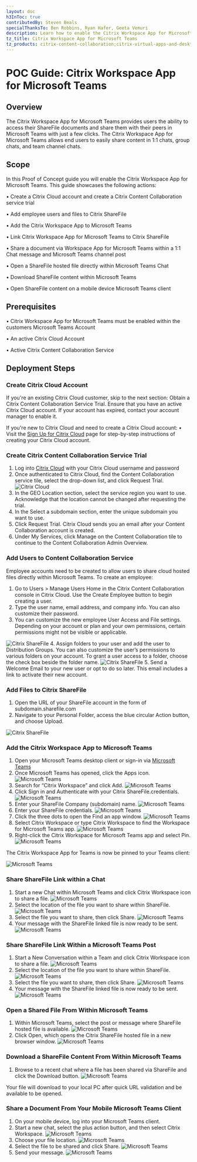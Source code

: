 ```yaml
---
layout: doc
h3InToc: true
contributedBy: Steven Beals
specialThanksTo: Ben Robbins, Ryan Hafer, Geeta Vemuri
description: Learn how to enable the Citrix Workspace App for Microsoft Teams to enable your users to easily access their Citrix ShareFile documents and share them within Teams.
tz_title: Citrix Workspace App for Microsoft Teams
tz_products: citrix-content-collaboration;citrix-virtual-apps-and-desktops;citrix-workspace;
---
```

# POC Guide: Citrix Workspace App for Microsoft Teams

## Overview

The Citrix Workspace App for Microsoft Teams provides users the ability to access their ShareFile documents and share them with their peers in Microsoft Teams with just a few clicks. The Citrix Workspace App for Microsoft Teams allows end users to easily share content in 1:1 chats, group chats, and team channel chats.

## Scope

In this Proof of Concept guide you will enable the Citrix Workspace App for Microsoft Teams. This guide showcases the following actions:

• Create a Citrix Cloud account and create a Citrix Content Collaboration service trial

• Add employee users and files to Citrix ShareFile

• Add the Citrix Workspace App to Microsoft Teams

• Link Citrix Workspace App for Microsoft Teams to Citrix ShareFile

• Share a document via Workspace App for Microsoft Teams within a 1:1 Chat message and Microsoft Teams channel post

• Open a ShareFile hosted file directly within Microsoft Teams Chat

• Download ShareFile content within Microsoft Teams

• Open ShareFile content on a mobile device Microsoft Teams client

## Prerequisites

• Citrix Workspace App for Microsoft Teams must be enabled within the customers Microsoft Teams Account

• An active Citrix Cloud Account

• Active Citrix Content Collaboration Service

## Deployment Steps

### Create Citrix Cloud Account

If you're an existing Citrix Cloud customer, skip to the next section: Obtain a Citrix Content Collaboration Service Trial. Ensure that you have an active Citrix Cloud account. If your account has expired, contact your account manager to enable it.

If you're new to Citrix Cloud and need to create a Citrix Cloud account:
• Visit the [Sign Up for Citrix Cloud]((https://docs.citrix.com/en-us/citrix-cloud/overview/signing-up-for-citrix-cloud/signing-up-for-citrix-cloud.html#step-1-visit-the-sign-up-page)) page for step-by-step instructions of creating your Citrix Cloud account.

### Create Citrix Content Collaboration Service Trial

1.  Log into [Citrix Cloud](https://citrix.cloud.com) with your Citrix Cloud username and password
2.  Once authenticated to Citrix Cloud, find the Content Collaboration service tile, select the drop-down list, and click Request Trial.
![Citrix Cloud](/en-us/tech-zone/learn/media/poc-guides_workspace-app-for-teams_cc_services.png)
3.  In the GEO Location section, select the service region you want to use. Acknowledge that the location cannot be changed after requesting the trial.
4.  In the Select a subdomain section, enter the unique subdomain you want to use.
5.  Click Request Trial. Citrix Cloud sends you an email after your Content Collaboration account is created.
6.  Under My Services, click Manage on the Content Collaboration tile to continue to the Content Collaboration Admin Overview.

### Add Users to Content Collaboration Service

Employee accounts need to be created to allow users to share cloud hosted files directly within Microsoft Teams. To create an employee:

1.  Go to Users > Manage Users Home in the Citrix Content Collaboration console in Citrix Cloud. Use the Create Employee button to begin creating a user.
2.  Type the user name, email address, and company info. You can also customize their password.
3.  You can customize the new employee User Access and File settings. Depending on your account or plan and your own permissions, certain permissions might not be visible or applicable.

![Citrix ShareFile](/en-us/tech-zone/learn/media/poc-guides_workspace-app-for-teams_sharefile_user_access.png)
4. Assign folders to your user and add the user to Distribution Groups. You can also customize the user’s permissions to various folders on your account. To grant a user access to a folder, choose the check box beside the folder name.
![Citrix ShareFile](/en-us/tech-zone/learn/media/poc-guides_workspace-app-for-teams_sharefile_assign_users_folder.png)
5. Send a Welcome Email to your new user or opt to do so later. This email includes a link to activate their new account.

### Add Files to Citrix ShareFile

1.  Open the URL of your ShareFile account in the form of subdomain.sharefile.com
2.  Navigate to your Personal Folder, access the blue circular Action button, and choose Upload.

![Citrix ShareFile](/en-us/tech-zone/learn/media/poc-guides_workspace-app-for-teams_sharefile_file_upload.png)

### Add the Citrix Workspace App to Microsoft Teams

1.  Open your Microsoft Teams desktop client or sign-in via [Microsoft Teams](https://teams.microsoft.com)
2.  Once Microsoft Teams has opened, click the Apps icon.
![Microsoft Teams](/en-us/tech-zone/learn/media/poc-guides_workspace-app-for-teams_msteams_add_app.png)
3.  Search for “Citrix Workspace” and click Add.
![Microsoft Teams](/en-us/tech-zone/learn/media/poc-guides_workspace-app-for-teams_msteams_search_workspace.png)
4.  Click Sign in and Authenticate with your Citrix ShareFile.credentials.
![Microsoft Teams](/en-us/tech-zone/learn/media/poc-guides_workspace-app-for-teams_msteams_authenticate.png)
5.  Enter your ShareFile Company (subdomain) name.
![Microsoft Teams](/en-us/tech-zone/learn/media/poc-guides_workspace-app-for-teams_msteams_sfcompanyname.png)
6.  Enter your ShareFile credentials.
![Microsoft Teams](/en-us/tech-zone/learn/media/poc-guides_workspace-app-for-teams_msteams_sfusername.png)
7.  Click the three dots to open the Find an app window.
![Microsoft Teams](/en-us/tech-zone/learn/media/poc-guides_workspace-app-for-teams_msteams_threedots.png)
8.  Select Citrix Workspace or type Citrix Workspace to find the Workspace for Microsoft Teams app.
![Microsoft Teams](/en-us/tech-zone/learn/media/poc-guides_workspace-app-for-teams_msteams_workspaceapp_select.png)
9.  Right-click the Citrix Workspace for Microsoft Teams app and select Pin.
![Microsoft Teams](/en-us/tech-zone/learn/media/poc-guides_workspace-app-for-teams_msteams_pin.png)

The Citrix Workspace App for Teams is now be pinned to your Teams client:

![Microsoft Teams](/en-us/tech-zone/learn/media/poc-guides_workspace-app-for-teams_msteams_pinned.png)

### Share ShareFile Link within a Chat

1.  Start a new Chat within Microsoft Teams and click Citrix Workspace icon to share a file.
![Microsoft Teams](/en-us/tech-zone/learn/media/poc-guides_workspace-app-for-teams_msteams_chat.png)
2.  Select the location of the file you want to share within ShareFile.
![Microsoft Teams](/en-us/tech-zone/learn/media/poc-guides_workspace-app-for-teams_msteams_filelocation.png)
3.  Select the file you want to share, then click Share.
![Microsoft Teams](/en-us/tech-zone/learn/media/poc-guides_workspace-app-for-teams_msteams_filetoshare.png)
4.  Your message with the ShareFile linked file is now ready to be sent.
![Microsoft Teams](/en-us/tech-zone/learn/media/poc-guides_workspace-app-for-teams_msteams_sent.png)

### Share ShareFile Link Within a Microsoft Teams Post

1.  Start a New Conversation within a Team and click Citrix Workspace icon to share a file.
![Microsoft Teams](/en-us/tech-zone/learn/media/poc-guides_workspace-app-for-teams_msteams_chatsend.png)
2.  Select the location of the file you want to share within ShareFile.
![Microsoft Teams](/en-us/tech-zone/learn/media/poc-guides_workspace-app-for-teams_msteams_filelocation.png)
3.  Select the file you want to share, then click Share.
![Microsoft Teams](/en-us/tech-zone/learn/media/poc-guides_workspace-app-for-teams_msteams_filetoshare.png)
4.  Your message with the ShareFile linked file is now ready to be sent.
![Microsoft Teams](/en-us/tech-zone/learn/media/poc-guides_workspace-app-for-teams_msteams_chatsend.png)

### Open a Shared File From Within Microsoft Teams

1.  Within Microsoft Teams, select the post or message where ShareFile hosted file is available.
![Microsoft Teams](/en-us/tech-zone/learn/media/poc-guides_workspace-app-for-teams_msteams_openfile.png)
2.  Click Open, which opens the Citrix ShareFile hosted file in a new browser window.
![Microsoft Teams](/en-us/tech-zone/learn/media/poc-guides_workspace-app-for-teams_msteams_openendfile.png)

### Download a ShareFile Content From Within Microsoft Teams

1.  Browse to a recent chat where a file has been shared via ShareFile and click the Download button.
![Microsoft Teams](/en-us/tech-zone/learn/media/poc-guides_workspace-app-for-teams_msteams_download.png)

Your file will download to your local PC after quick URL validation and be available to be opened.

### Share a Document From Your Mobile Microsoft Teams Client

1.  On your mobile device, log into your Microsoft Teams client.
2.  Start a new chat, select the plus action button, and then select Citrix Workspace.
![Microsoft Teams](/en-us/tech-zone/learn/media/poc-guides_workspace-app-for-teams_msteams_mobile.png)
3.  Choose your file location.
![Microsoft Teams](/en-us/tech-zone/learn/media/poc-guides_workspace-app-for-teams_msteams_mobilefile.png)
4.  Select the file to be shared and click Share.
![Microsoft Teams](/en-us/tech-zone/learn/media/poc-guides_workspace-app-for-teams_msteams_mobileshare.png)
5.  Send your message.
![Microsoft Teams](/en-us/tech-zone/learn/media/poc-guides_workspace-app-for-teams_msteams_mobilesend.png)
